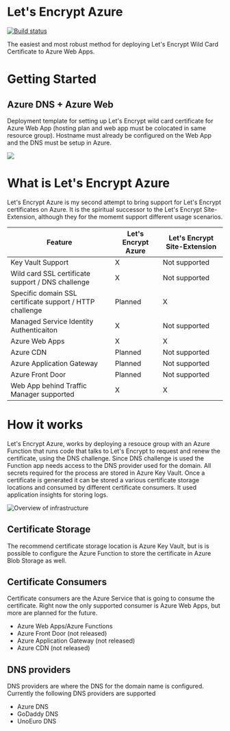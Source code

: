 # Let's Encrypt Azure
[![Build status](https://dev.azure.com/letsencrypt/letsencrypt/_apis/build/status/LetsEncrypt-Azure-CI)](https://dev.azure.com/letsencrypt/letsencrypt/_build/latest?definitionId=4)

The easiest and most robust method for deploying Let's Encrypt Wild Card Certificate to Azure Web Apps. 

# Getting Started
## Azure DNS + Azure Web  
Deployment template for setting up Let's Encrypt wild card certificate for Azure Web App (hosting plan and web app must be colocated in same resource group). Hostname must already be configured on the Web App and the DNS must be setup in Azure. 

<a href="https://portal.azure.com/#create/Microsoft.Template/uri/https%3A%2F%2Fraw.githubusercontent.com%2Fjixt%2Fletsencrypt-azure%2Fmaster%2Fsrc%2FLetsEncrypt.Azure.ResourceGroup%2FTemplates%2Fletsencrypt.functionapp.renewer.json" target="_blank"><img src="http://azuredeploy.net/deploybutton.png"/></a>

# What is Let's Encrypt Azure

Let's Encrypt Azure is my second attempt to bring support for Let's Encrypt certificates on Azure. It is the spiritual successor to the Let's Encrypt Site-Extension, although they for the momemt support different usage scenarios. 

| Feature | Let's Encrypt Azure |	Let's Encrypt Site-Extension
|-----| ---- | ----
| Key Vault Support | X | Not supported
| Wild card SSL certificate support / DNS challenge | X | Not supported 
| Specific domain SSL certificate support / HTTP challenge| Planned | X 
| Managed Service Identity Authenticaiton | X | Not supported
| Azure Web Apps | X | X 
| Azure CDN | Planned | Not supported
| Azure Application Gateway | Planned | Not supported
| Azure Front Door | Planned | Not supported
| Web App behind Traffic Manager supported | X | X 


# How it works
Let's Encrypt Azure, works by deploying a resouce group with an Azure Function that runs code that talks to Let's Encrypt to request and renew the certificate, using the DNS challenge. Since DNS challenge is used the Function app needs access to the DNS provider used for the domain. All secrets required for the process are stored in Azure Key Vault. Once a certificate is generated it can be stored a various certificate storage locations and consumed by different certificate consumers. It used application insights for storing logs. 

![Overview of infrastructure](media/letsencrypt-azure-overiew.png)

## Certificate Storage
The recommend certificate storage location is Azure Key Vault, but is is possible to configure the Azure Function to store the certificate in Azure Blob Storage as well. 

## Certificate Consumers
Certificate consumers are the Azure Service that is going to consume the certificate. Right now the only supported consumer is Azure Web Apps, but more are planned for the future. 

* Azure Web Apps/Azure Functions
* Azure Front Door (not released)
* Azure Application Gateway (not released)
* Azure CDN (not released)

## DNS providers
DNS providers are where the DNS for the domain name is configured. Currently the following DNS providers are supported

* Azure DNS
* GoDaddy DNS
* UnoEuro DNS







